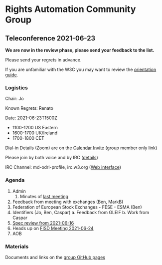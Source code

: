 # Rights Automation Community Group

## Teleconference 2021-06-23

**We are now in the review phase, please send your feedback to the list.**

Please send your regrets in advance.

If you are unfamiliar with the W3C you may want to review the [orientation guide](https://w3c.github.io/market-data-odrl-profile/orientation.html).

### Logistics

Chair: Jo

Known Regrets: Renato

Date: 2021-06-23T1500Z
*  1100-1200 US Eastern
*  1600-1700 UK/Ireland
*  1700-1800 CET

Dial-in Details (Zoom) are on the [Calendar Invite](http://www.w3.org/2020/04/md-odrl-profile.ics) (group member only link)

Please join by both voice and by IRC ([details](https://w3c.github.io/market-data-odrl-profile/orientation.html#irc))

IRC Channel: md-odrl-profile, irc.w3.org ([Web interface](http://irc.w3.org))


### Agenda

1. Admin
    1. Minutes of [last meeting](https://www.w3.org/2021/06/09-md-odrl-profile-minutes.html)
2. Feedback from meeting with exchanges (Ben, MarkB)
3. Federation of European Stock Exchanges - FESE - ESMA (Ben)
4. Identifiers (Jo, Ben, Caspar)
   a. Feedback from GLEIF
   b. Work from Caspar
5. [Spec review from 2021-06-16](https://www.w3.org/2021/06/16-md-odrl-profile-minutes.html)
6. Heads up on [FISD Meeting 2021-06-24](https://www.siia.net/event/rights-automation-taking-digital-rights-management-drm-forward/)
7. AOB


### Materials

Documents and links on the [group GitHub pages](https://w3c.github.io/market-data-odrl-profile)
